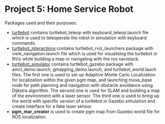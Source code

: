 # Project 5: Home Service Robot
Packages used and their purposes:
- [turtlebot](https://github.com/turtlebot/turtlebot) contains turtlebot_teleop with keyboard_teleop.launch file which is used to teleoperate the robot in simulation with keyboard commands.
- [turtlebot_interactions](https://github.com/turtlebot/turtlebot_interactions) contains turtlebot_rviz_launchers package with view_navigation.launch file which is used for visualising the turtlebot in RViz while building a map or navigating with the ros navistack.
- [turtlebot_simulator](https://github.com/turtlebot/turtlebot_simulator) contains turtlebot_gazebo package with amcl_demo.launch, gmapping_demo.launch, and turtlebot_world.lauch files. The first one is used to set up Adaptive Monte Carlo Localization for localization within the given pgm map, and launching move_base node for path planning and navigation with obstacle avoidance using Dijkstra algorithm. The second one is used for SLAM and building a map of the environment with a laser sensor. The third one is used to bring up the world with specific version of a turtlebot in Gazebo simulation and create interface for a fake laser sensor.
- __pgm_mar_creator__ is used to create pgm map from Gazebo world file for ROS localization.